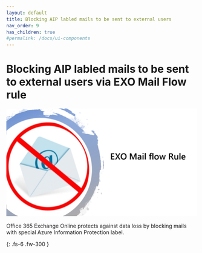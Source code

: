 ```yaml
---
layout: default
title: Blocking AIP labled mails to be sent to external users
nav_order: 9
has_children: true
#permalink: /docs/ui-components
---
```


# Blocking AIP labled mails to be sent to external users via EXO Mail Flow rule

![](/assets/images/scenario07/Scenario07_01.PNG "Scenario 07")

Office 365 Exchange Online protects against data loss by blocking mails with special Azure Information Protection label.



{: .fs-6 .fw-300 }
